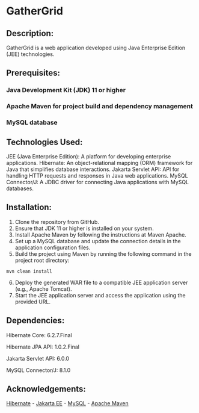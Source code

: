 # GatherGrid


## Description:
GatherGrid is a web application developed using Java Enterprise Edition (JEE) technologies.

## Prerequisites:
### Java Development Kit (JDK) 11 or higher
### Apache Maven for project build and dependency management
### MySQL database

## Technologies Used:
JEE (Java Enterprise Edition): A platform for developing enterprise applications.
Hibernate: An object-relational mapping (ORM) framework for Java that simplifies database interactions.
Jakarta Servlet API: API for handling HTTP requests and responses in Java web applications.
MySQL Connector/J: A JDBC driver for connecting Java applications with MySQL databases.

## Installation:
1. Clone the repository from GitHub.
2. Ensure that JDK 11 or higher is installed on your system.
3. Install Apache Maven by following the instructions at Maven Apache.
4. Set up a MySQL database and update the connection details in the application configuration files.
5. Build the project using Maven by running the following command in the project root directory:
```
mvn clean install
```
6. Deploy the generated WAR file to a compatible JEE application server (e.g., Apache Tomcat).
7. Start the JEE application server and access the application using the provided URL.

## Dependencies:
Hibernate Core: 6.2.7.Final

Hibernate JPA API: 1.0.2.Final

Jakarta Servlet API: 6.0.0

MySQL Connector/J: 8.1.0

## Acknowledgements:
[Hibernate](https://hibernate.org/) - 
[Jakarta EE](https://jakarta.ee/) - 
[MySQL](https://www.mysql.com/) - 
[Apache Maven](https://maven.apache.org/)
